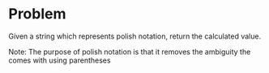 # Problem

Given a string which represents polish notation, return the calculated value.

Note: The purpose of polish notation is that it removes the ambiguity the comes with using parentheses
